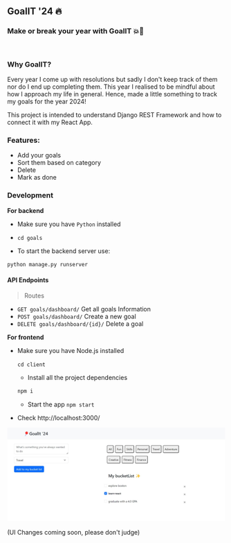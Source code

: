 ## GoalIT '24 🔥

### Make or break your year with GoalIT 💥🎯
<br/>

### Why GoalIT?
Every year I come up with resolutions but sadly I don't keep track of them nor do I end up completing them. This year I realised to be mindful about how I approach my life in general. Hence, made a little something
to track my goals for the year 2024!

This project is intended to understand Django REST Framework and how to connect it with my React App. 

### Features:
- Add your goals
- Sort them based on category
- Delete 
- Mark as done

### Development

**For backend**
  
- Make sure you have ```Python```  installed

- ```cd goals```

- To start the backend server use:
```python
python manage.py runserver
```
#### API Endpoints
> Routes
- `GET goals/dashboard/` Get all goals Information
- `POST goals/dashboard/` Create a new goal
- `DELETE goals/dashboard/{id}/` Delete a goal


**For frontend**

- Make sure you have Node.js installed

  ```cd client```

  - Install all the project dependencies
  ```js
  npm i
  ```
  - Start the app ```npm start```

 - Check http://localhost:3000/


![img.png](img.png)


(UI Changes coming soon, please don't judge)
